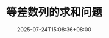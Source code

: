 ---
weight: 330
title: "等差数列的求和问题"
description: ""
icon: "article"
date: "2025-07-24T15:08:36+08:00"
lastmod: "2025-07-24T15:08:36+08:00"
draft: true
toc: true
---